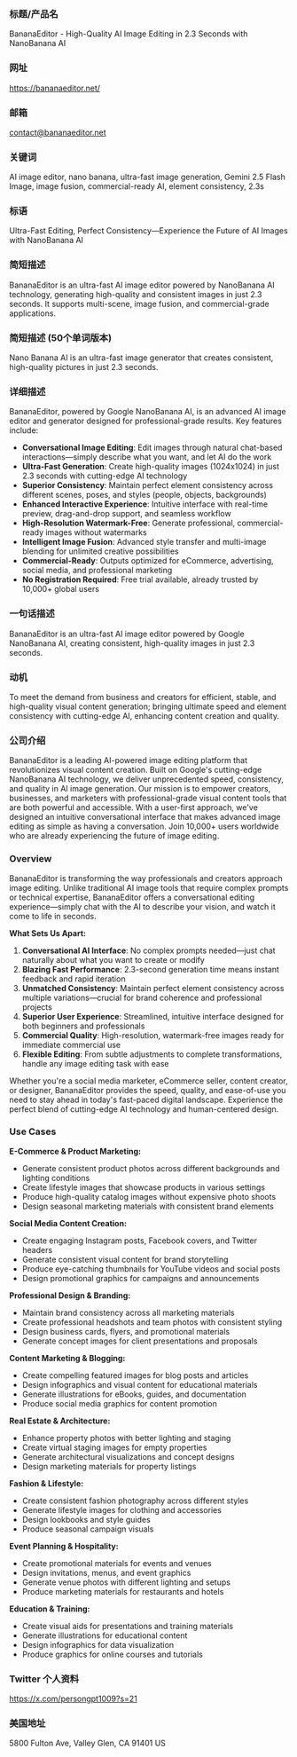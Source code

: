 ### 标题/产品名

BananaEditor - High-Quality AI Image Editing in 2.3 Seconds with NanoBanana AI

### 网址

https://bananaeditor.net/

### 邮箱

contact@bananaeditor.net

### 关键词

AI image editor, nano banana, ultra-fast image generation, Gemini 2.5 Flash Image, image fusion, commercial-ready AI, element consistency, 2.3s

### 标语

Ultra-Fast Editing, Perfect Consistency—Experience the Future of AI Images with NanoBanana AI

### 简短描述

BananaEditor is an ultra-fast AI image editor powered by NanoBanana AI technology, generating high-quality and consistent images in just 2.3 seconds. It supports multi-scene, image fusion, and commercial-grade applications.

### 简短描述 (50个单词版本)

Nano Banana AI is an ultra-fast image generator that creates consistent, high-quality pictures in just 2.3 seconds.

### 详细描述

BananaEditor, powered by Google NanoBanana AI, is an advanced AI image editor and generator designed for professional-grade results. Key features include:

- **Conversational Image Editing**: Edit images through natural chat-based interactions—simply describe what you want, and let AI do the work
- **Ultra-Fast Generation**: Create high-quality images (1024x1024) in just 2.3 seconds with cutting-edge AI technology
- **Superior Consistency**: Maintain perfect element consistency across different scenes, poses, and styles (people, objects, backgrounds)
- **Enhanced Interactive Experience**: Intuitive interface with real-time preview, drag-and-drop support, and seamless workflow
- **High-Resolution Watermark-Free**: Generate professional, commercial-ready images without watermarks
- **Intelligent Image Fusion**: Advanced style transfer and multi-image blending for unlimited creative possibilities
- **Commercial-Ready**: Outputs optimized for eCommerce, advertising, social media, and professional marketing
- **No Registration Required**: Free trial available, already trusted by 10,000+ global users

### 一句话描述

BananaEditor is an ultra-fast AI image editor powered by Google NanoBanana AI, creating consistent, high-quality images in just 2.3 seconds.

### 动机

To meet the demand from business and creators for efficient, stable, and high-quality visual content generation; bringing ultimate speed and element consistency with cutting-edge AI, enhancing content creation and quality.

### 公司介绍

BananaEditor is a leading AI-powered image editing platform that revolutionizes visual content creation. Built on Google's cutting-edge NanoBanana AI technology, we deliver unprecedented speed, consistency, and quality in AI image generation. Our mission is to empower creators, businesses, and marketers with professional-grade visual content tools that are both powerful and accessible. With a user-first approach, we've designed an intuitive conversational interface that makes advanced image editing as simple as having a conversation. Join 10,000+ users worldwide who are already experiencing the future of image editing.

### Overview

BananaEditor is transforming the way professionals and creators approach image editing. Unlike traditional AI image tools that require complex prompts or technical expertise, BananaEditor offers a conversational editing experience—simply chat with the AI to describe your vision, and watch it come to life in seconds.

**What Sets Us Apart:**

1. **Conversational AI Interface**: No complex prompts needed—just chat naturally about what you want to create or modify
2. **Blazing Fast Performance**: 2.3-second generation time means instant feedback and rapid iteration
3. **Unmatched Consistency**: Maintain perfect element consistency across multiple variations—crucial for brand coherence and professional projects
4. **Superior User Experience**: Streamlined, intuitive interface designed for both beginners and professionals
5. **Commercial Quality**: High-resolution, watermark-free images ready for immediate commercial use
6. **Flexible Editing**: From subtle adjustments to complete transformations, handle any image editing task with ease

Whether you're a social media marketer, eCommerce seller, content creator, or designer, BananaEditor provides the speed, quality, and ease-of-use you need to stay ahead in today's fast-paced digital landscape. Experience the perfect blend of cutting-edge AI technology and human-centered design.

### Use Cases

**E-Commerce & Product Marketing:**

- Generate consistent product photos across different backgrounds and lighting conditions
- Create lifestyle images that showcase products in various settings
- Produce high-quality catalog images without expensive photo shoots
- Design seasonal marketing materials with consistent brand elements

**Social Media Content Creation:**

- Create engaging Instagram posts, Facebook covers, and Twitter headers
- Generate consistent visual content for brand storytelling
- Produce eye-catching thumbnails for YouTube videos and social posts
- Design promotional graphics for campaigns and announcements

**Professional Design & Branding:**

- Maintain brand consistency across all marketing materials
- Create professional headshots and team photos with consistent styling
- Design business cards, flyers, and promotional materials
- Generate concept images for client presentations and proposals

**Content Marketing & Blogging:**

- Create compelling featured images for blog posts and articles
- Design infographics and visual content for educational materials
- Generate illustrations for eBooks, guides, and documentation
- Produce social media graphics for content promotion

**Real Estate & Architecture:**

- Enhance property photos with better lighting and staging
- Create virtual staging images for empty properties
- Generate architectural visualizations and concept designs
- Design marketing materials for property listings

**Fashion & Lifestyle:**

- Create consistent fashion photography across different styles
- Generate lifestyle images for clothing and accessories
- Design lookbooks and style guides
- Produce seasonal campaign visuals

**Event Planning & Hospitality:**

- Create promotional materials for events and venues
- Design invitations, menus, and event graphics
- Generate venue photos with different lighting and setups
- Produce marketing materials for restaurants and hotels

**Education & Training:**

- Create visual aids for presentations and training materials
- Generate illustrations for educational content
- Design infographics for data visualization
- Produce graphics for online courses and tutorials

### Twitter 个人资料

https://x.com/persongpt1009?s=21

### 美国地址

5800 Fulton Ave, Valley Glen, CA 91401 US
